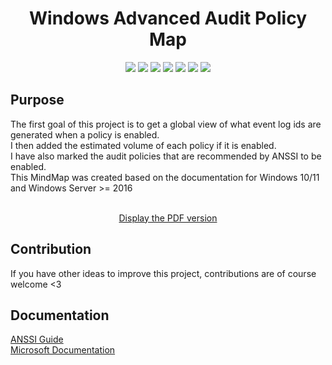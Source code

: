 <p align="center">
<h1 align="center">Windows Advanced Audit Policy Map</h1>
<p align="center">
   <a href="LICENSE" alt="License">
   <img src="https://img.shields.io/github/license/little-kawa/WindowsAdvancedAuditPolicyMap?style=flat-square" /></a>
   <a href="https://github.com/little-kawa/WindowsAdvancedAuditPolicyMap/issues" alt="Issues">
   <img src="https://img.shields.io/github/issues/little-kawa/WindowsAdvancedAuditPolicyMap?style=flat-square" /></a>
   <a href="https://github.com/little-kawa/WindowsAdvancedAuditPolicyMap/graphs/contributors" alt="Contributors">
   <img src="https://img.shields.io/github/contributors/little-kawa/WindowsAdvancedAuditPolicyMap?style=flat-square" /></a>
   <a href="https://github.com/little-kawa/WindowsAdvancedAuditPolicyMap/pulls?q=is%3Apr+is%3Aclosed" alt="Closed PRs">
   <img src="https://img.shields.io/github/issues-pr-closed/little-kawa/WindowsAdvancedAuditPolicyMap?style=flat-square" /></a>
   <a href="https://github.com/little-kawa/WindowsAdvancedAuditPolicyMap/network/members/" alt="Forks">
   <img src="https://img.shields.io/github/forks/little-kawa/WindowsAdvancedAuditPolicyMap?style=flat-square" /></a>
   <a href="https://github.com/little-kawa/WindowsAdvancedAuditPolicyMap/stargazers/" alt="Stars">
   <img src="https://img.shields.io/github/stars/little-kawa/WindowsAdvancedAuditPolicyMap?style=flat-square" /></a>
   <a href="https://github.com/little-kawa/WindowsAdvancedAuditPolicyMap/watchers/" alt="Watchers">
   <img src="https://img.shields.io/github/watchers/little-kawa/WindowsAdvancedAuditPolicyMap?style=flat-square" /></a>
</p>
</p>

## Purpose
The first goal of this project is to get a global view of what event log ids are generated when a policy is enabled.<br/>
I then added the estimated volume of each policy if it is enabled.<br/>
I have also marked the audit policies that are recommended by ANSSI to be enabled.<br/>
This MindMap was created based on the documentation for Windows 10/11 and Windows Server >= 2016<br/><br/>
<p align="center">
	<a href="Files/WindowsAdvancedAuditPolicy.pdf" alt="WindowsAdvancedAuditPolicy.pdf">Display the PDF version</a>
</p>

## Contribution
If you have other ideas to improve this project, contributions are of course welcome <3

## Documentation
[ANSSI Guide](https://www.ssi.gouv.fr/entreprise/guide/recommandations-de-securite-pour-la-journalisation-des-systemes-microsoft-windows-en-environnement-active-directory/)<br/>
[Microsoft Documentation](https://learn.microsoft.com/en-us/windows/security/threat-protection/auditing/advanced-security-audit-policy-settings)
